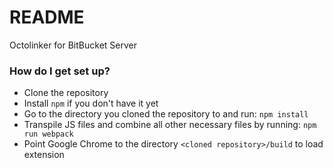 # README #

Octolinker for BitBucket Server

### How do I get set up? ###

* Clone the repository
* Install ```npm``` if you don't have it yet
* Go to the directory you cloned the repository to and run: ```npm install```
* Transpile JS files and combine all other necessary files by running: ```npm  run webpack```
* Point Google Chrome to the directory ```<cloned repository>/build``` to load extension